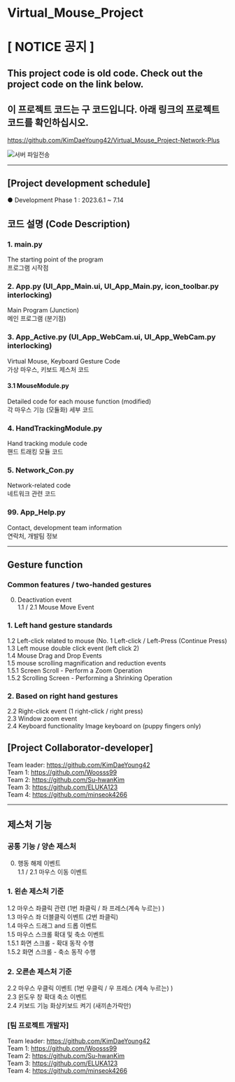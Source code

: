 # Virtual_Mouse_Project

# [ NOTICE 공지 ] 
## This project code is old code. Check out the project code on the link below.      
## 이 프로젝트 코드는 구 코드입니다. 아래 링크의 프로젝트 코드를 확인하십시오.    
https://github.com/KimDaeYoung42/Virtual_Mouse_Project-Network-Plus    

![서버 파일전송](https://github.com/KimDaeYoung42/Virtual_Mouse_Project/assets/130177839/50b81013-291b-4bff-9cdf-4e947d534118)


------------------------------------
## [Project development schedule]    
● Development Phase 1 : 2023.6.1 ~ 7.14    

## 코드 설명 (Code Description)

### 1. main.py     
The starting point of the program     
프로그램 시작점      

### 2. App.py (UI_App_Main.ui, UI_App_Main.py, icon_toolbar.py interlocking)     
Main Program (Junction)    
메인 프로그램 (분기점)      

### 3. App_Active.py (UI_App_WebCam.ui, UI_App_WebCam.py interlocking)     
Virtual Mouse, Keyboard Gesture Code   
가상 마우스, 키보드 제스처 코드       

#### 3.1 MouseModule.py     
Detailed code for each mouse function (modified)    
각 마우스 기능 (모듈화) 세부 코드       

### 4. HandTrackingModule.py     
Hand tracking module code    
핸드 트래킹 모듈 코드         

### 5. Network_Con.py     
Network-related code    
네트워크 관련 코드 

### 99. App_Help.py    
Contact, development team information   
연락처, 개발팀 정보

 -------------------------------------------
## Gesture function    
### Common features / two-handed gestures    
0. Deactivation event    
1.1 / 2.1 Mouse Move Event    

### 1. Left hand gesture standards    
1.2 Left-click related to mouse (No. 1 Left-click / Left-Press (Continue Press)    
1.3 Left mouse double click event (left click 2)    
1.4 Mouse Drag and Drop Events    
1.5 mouse scrolling magnification and reduction events    
1.5.1 Screen Scroll - Perform a Zoom Operation    
1.5.2 Scrolling Screen - Performing a Shrinking Operation    

### 2. Based on right hand gestures    
2.2 Right-click event (1 right-click / right press)    
2.3 Window zoom event    
2.4 Keyboard functionality Image keyboard on (puppy fingers only)    

## [Project Collaborator-developer]
Team leader: https://github.com/KimDaeYoung42   
Team 1: https://github.com/Woosss99   
Team 2: https://github.com/Su-hwanKim    
Team 3: https://github.com/ELUKA123    
Team 4: https://github.com/minseok4266   

 -------------------------------------------
## 제스처 기능      
### 공통 기능 / 양손 제스처           
0. 행동 해제 이벤트     
1.1 / 2.1 마우스 이동 이벤트     

### 1. 왼손 제스처 기준      
1.2 마우스 좌클릭 관련 (1번 좌클릭 / 좌 프레스(계속 누르는) )     
1.3 마우스 좌 더블클릭 이벤트 (2번 좌클릭)     
1.4 마우스 드래그 and 드롭 이벤트     
1.5 마우스 스크롤 확대 및 축소 이벤트     
1.5.1 화면 스크롤 - 확대 동작 수행     
1.5.2 화면 스크롤 - 축소 동작 수행     

### 2. 오른손 제스처 기준 
2.2 마우스 우클릭 이벤트 (1번 우클릭 / 우 프레스 (계속 누르는) )     
2.3 윈도우 창 확대 축소 이벤트     
2.4 키보드 기능 화상키보드 켜기 (새끼손가락만) 

### [팀 프로젝트 개발자]
Team leader: https://github.com/KimDaeYoung42   
Team 1: https://github.com/Woosss99   
Team 2: https://github.com/Su-hwanKim    
Team 3: https://github.com/ELUKA123    
Team 4: https://github.com/minseok4266   
